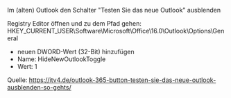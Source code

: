 Im (alten) Outlook den Schalter "Testen Sie das neue Outlook" ausblenden

Registry Editor öffnen und zu dem Pfad gehen:
<ode>HKEY_CURRENT_USER\Software\Microsoft\Office\16.0\Outlook\Options\General</code>
- neuen DWORD-Wert (32-Bit) hinzufügen
- Name: HideNewOutlookToggle
- Wert: 1




Quelle: https://itv4.de/outlook-365-button-testen-sie-das-neue-outlook-ausblenden-so-gehts/
